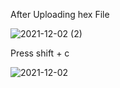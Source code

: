 After Uploading hex File

![2021-12-02 (2)](https://user-images.githubusercontent.com/94234340/144295326-a6965b6e-074d-47d1-b175-8b96c4577f0e.png)

Press shift + c 

![2021-12-02](https://user-images.githubusercontent.com/94234340/144295362-72af490b-32e7-49f1-94f8-1f27a9cc6eb3.png)
